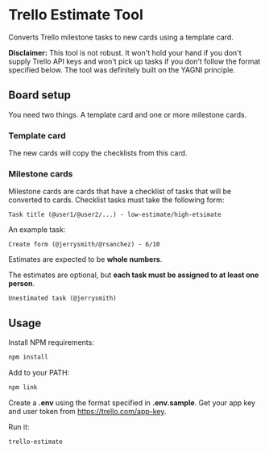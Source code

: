 # Trello Estimate Tool

Converts Trello milestone tasks to new cards using a template card.

**Disclaimer:** This tool is not robust. It won't hold your hand if you don't supply Trello API keys and won't pick up tasks if you don't follow the format specified below. The tool was definitely built on the YAGNI principle.

## Board setup

You need two things. A template card and one or more milestone cards.

### Template card

The new cards will copy the checklists from this card.

### Milestone cards

Milestone cards are cards that have a checklist of tasks that will be converted to cards. Checklist tasks must take the following form:
 
```
Task title (@user1/@user2/...) - low-estimate/high-etsimate
```
 
An example task:
 
```
Create form (@jerrysmith/@rsanchez) - 6/10
```

Estimates are expected to be **whole numbers**.
 
The estimates are optional, but **each task must be assigned to at least one person**.
 
```
Unestimated task (@jerrysmith)
```

## Usage

Install NPM requirements:

```bash
npm install
```

Add to your PATH:

```bash
npm link
```

Create a **.env** using the format specified in **.env.sample**. Get your app key and user token from https://trello.com/app-key.

Run it:

```bash
trello-estimate
```
